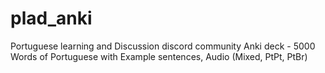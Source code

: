 # plad_anki
Portuguese learning and Discussion discord community Anki deck - 5000 Words of Portuguese with Example sentences, Audio (Mixed, PtPt, PtBr)

